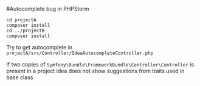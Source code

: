 #Autocomplete bug in PHPStorm

```shell
cd projectA
composer install
cd ../projectB
composer install
```

Try to get autocomplete in `projectA/src/Controller/IdeaAutocompleteController.php`

If two copies of `Symfony\Bundle\FrameworkBundle\Controller\Controller` is present in a project idea does not show suggestions from traits used in base class
